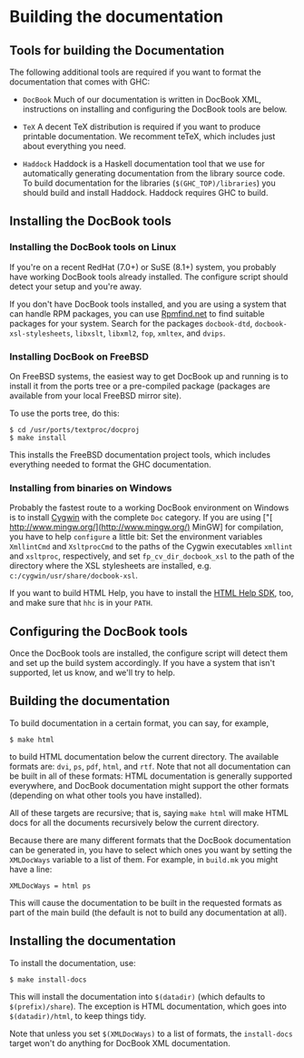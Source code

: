 


# Building the documentation



    


## Tools for building the Documentation



The following additional tools are required if you want to
format the documentation that comes with GHC:
      


- `DocBook`
  Much of our documentation is written in DocBook XML, instructions
  on installing and configuring the DocBook tools are below.

- `TeX`
  A decent TeX distribution is required if you want to
  produce printable documentation.  We recomment teTeX,
  which includes just about everything you need.

- `Haddock`
  Haddock is a Haskell documentation tool that we use
  for automatically generating documentation from the
  library source code.  To build documentation for the
  libraries (`$(GHC_TOP)/libraries`) you
  should build and install Haddock.  Haddock requires GHC
  to build.

## Installing the DocBook tools


### Installing the DocBook tools on Linux



If you're on a recent RedHat (7.0+) or SuSE (8.1+) system,
you probably have working DocBook tools already installed. The
configure script should detect your setup and you're away.



If you don't have DocBook tools installed, and you are
using a system that can handle RPM packages, you can use
[ Rpmfind.net](http://rpmfind.net/) to find suitable
packages for your system. Search for the packages
`docbook-dtd`,
`docbook-xsl-stylesheets`,
`libxslt`,
`libxml2`,
`fop`,
`xmltex`, and
`dvips`.


### Installing DocBook on FreeBSD



On FreeBSD systems, the easiest way to get DocBook up
and running is to install it from the ports tree or a
pre-compiled package (packages are available from your local
FreeBSD mirror site).



To use the ports tree, do this:


```wiki
$ cd /usr/ports/textproc/docproj
$ make install
```


This installs the FreeBSD documentation project tools, which
includes everything needed to format the GHC
documentation.


### Installing from binaries on Windows



        
Probably the fastest route to a working DocBook environment on
Windows is to install [ Cygwin](http://www.cygwin.com/)
with the complete `Doc` category. If you are using
\["[ http://www.mingw.org/](http://www.mingw.org/) MinGW\] for compilation, you
have to help `configure` a little bit: Set the
environment variables `XmllintCmd` and
`XsltprocCmd` to the paths of the Cygwin executables
`xmllint` and `xsltproc`,
respectively, and set `fp_cv_dir_docbook_xsl` to the path
of the directory where the XSL stylesheets are installed,
e.g. `c:/cygwin/usr/share/docbook-xsl`.
        



If you want to build HTML Help, you have to install the
[
HTML Help SDK](http://msdn.microsoft.com/library/default.asp?url=/library/en-us/htmlhelp/html/hworiHTMLHelpStartPage.asp),
too, and make sure that `hhc` is in your `PATH`.


## Configuring the DocBook tools



Once the DocBook tools are installed, the configure script
will detect them and set up the build system accordingly. If you
have a system that isn't supported, let us know, and we'll try
to help.


## Building the documentation



To build documentation in a certain format, you can
say, for example,


```wiki
$ make html
```


to build HTML documentation below the current directory.
The available formats are: `dvi`,
`ps`, `pdf`,
`html`, and `rtf`.  Note that
not all documentation can be built in all of these formats: HTML
documentation is generally supported everywhere, and DocBook
documentation might support the other formats (depending on what
other tools you have installed).



All of these targets are recursive; that is, saying
`make html` will make HTML docs for all the
documents recursively below the current directory.



Because there are many different formats that the DocBook
documentation can be generated in, you have to select which ones
you want by setting the `XMLDocWays` variable
to a list of them.  For example, in
`build.mk` you might have a line:


```wiki
XMLDocWays = html ps
```


This will cause the documentation to be built in the requested
formats as part of the main build (the default is not to build
any documentation at all).


## Installing the documentation



To install the documentation, use:


```wiki
$ make install-docs
```


This will install the documentation into
`$(datadir)` (which defaults to
`$(prefix)/share`).  The exception is HTML
documentation, which goes into
`$(datadir)/html`, to keep things tidy.



Note that unless you set `$(XMLDocWays)`
to a list of formats, the `install-docs` target
won't do anything for DocBook XML documentation.


